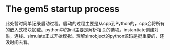 # The gem5 startup process

此处暂时简单记录启动过程。启动的过程主要是从cpp到Python的，cpp会将所有的嵌入式模块加载。python中的init主要是解析相关的选项。instantiate创建对象，连线。simulate正式开始模拟。理解simobject的python源码是挺重要的，还没时间去看。